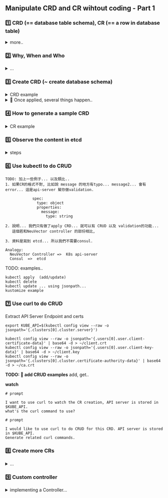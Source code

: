 ## Manipulate CRD and CR wihtout coding - Part 1

### 1️⃣ CRD (== database table schema), CR (== a row in database table)

<details><summary>more..</summary>

In Kubernetes, a Custom **Resource Definition (CRD)** is like a **database schema**. It defines the structure of a custom resource, specifying the kind of data it holds and how it should be validated.

On the other hand, a **Custom Resource (CR)** is similar to **a row in a database table**. It represents an actual instance of the data defined by the CRD, with specific values filled in according to the schema.

</details>

### 2️⃣ Why, When and Who

<details><summary>...</summary>

**Why**
We use CRDs in Kubernetes to **extend** its functionality beyond the built-in resources like Pods, Services, or Deployments. CRDs allow us to define our own custom resources with specific fields and behavior, tailored to the needs of our application or infrastructure.

**When**
When a product is installed, it defines a CRD to introduce new resource types that Kubernetes understands.

Once the CRD is in place, various actors can manipulate the CRs.

**Who**

- a user might manually create or update a CR through kubectl
- a CI/CD pipeline could automatically update CRs
- UI
- Any actor with the proper permissions.

</details>

### 3️⃣ Create CRD (~ create database schema)

<details><summary>CRD example</summary>

```
# use chatgpt to create a CRD
# prompt
in k8s, help me to generate a CRD yaml. I just need a message with string type.  Ask me more info along the way.
```

```
apiVersion: apiextensions.k8s.io/v1
kind: CustomResourceDefinition
metadata:
  name: hellomessages.susesecurity.com
spec:
  group: susesecurity.com
  names:
    kind: HelloMessage
    listKind: HelloMessageList
    plural: hellomessages
    singular: hellomessage
  scope: Namespaced
  versions:
    - name: v1alpha1
      served: true
      storage: true
      schema:
        openAPIV3Schema:
          type: object
          properties:
            apiVersion:
              type: string
            kind:
              type: string
            metadata:
              type: object
            spec:
              type: object
              properties:
                message:
                  type: string

```

</details>

<details><summary>🍉 Once applied, several things happen..</summary>

1. Kubernetes API Server recognizes the new resource (TODO: use a kubectl get xxx -v 6)
2. New API endpoint is created
3. kubectl can now manage the resource (CRUD)
4. `etcd` stores data for the CR (Custom Resource).

- The Kubernetes API server stores instances of your custom resource in **etcd**.
- Even if no controller exists, the objects persist in etcd.

5. No Automatic Controller (Until You Implement One)

- Kubernetes does **not** automatically provide controllers for your CRD.
- You need to write a **custom controller** (e.g., using Kubebuilder) to manage the lifecycle of the resource.

6. RBAC Considerations

- By default, only cluster administrators can manage the CRD.
- You need to define **RBAC roles** if you want other users, services, or controllers to interact with the resource.

7. Validation and Defaulting (Optional)

- If you define a **schema** in your CRD (`spec.versions.schema.openAPIV3Schema`), Kubernetes will validate requests.
- You can also define **default values** and **conversion webhooks**.

</details>

### 4️⃣ How to generate a sample CRD

<details><summary>CR example</summary>

```
# prompt
give me a corresponding CR yaml.
```

```
apiVersion: susesecurity.com/v1alpha1
kind: HelloMessage
metadata:
  name: example-hellomessage
  namespace: default
spec:
  message: "Hello, Kubernetes!"

```

</details>

### 5️⃣ Observe the content in etcd

<details><summary>steps</summary>

```

# find etcd pod

kubectl get pod -n kube-system

# exec into it

kubectl exec -it etcd-cplane-01 -n kube-system -- sh

# set environment variables

export ETCDCTL_API=3
export ETCDCTL_CACERT=/etc/kubernetes/pki/etcd/ca.crt
export ETCDCTL_CERT=/etc/kubernetes/pki/etcd/server.crt
export ETCDCTL_KEY=/etc/kubernetes/pki/etcd/server.key
export ETCDCTL_ENDPOINTS=https://127.0.0.1:2379

# List all keys stored in etcd

etcdctl get "" --prefix --keys-only

👉 /registry/susesecurity.com/hellomessages/default/example-hellomessage

# Get content given a key

etcdctl get /registry/susesecurity.com/hellomessages/default/example-hellomessage

# notes

    /registry/pods/         - Stores pod information
    /registry/deployments/  - Stores deployments
    /registry/services/     - Stores services
    /registry/nodes/        - Stores node information
    /registry/secrets/      - Stores secrets (encrypted if encryption is enabled)

```

</details>

### 6️⃣ Use kubectl to do CRUD

```
TODO: 加上一些例子... 以及類比..
1. 如果CR的格式不對, 比如說 message 的地方有typo... message2... 會有error... 這是api-server 幫你做validation.

            spec:
              type: object
              properties:
                message:
                  type: string

2. 說明... 我們只有做了apply CRD... 就可以有 CRUD 以及 validation的功能...
   這個若和NeuVector controller 的部份相比,

3. 資料是寫到 etcd... 所以我們不需要consul.

Analogy:
  NeuVector Controller =>  K8s api-server
  Consul  =>  etcd
```

TODO: examples..

```
kubectl apply  (add/update)
kubectl delete
kubectl update ... using jsonpath...
kustomize example
```

### 7️⃣ Use curl to do CRUD

Extract API Server Endpoint and certs

```
export KUBE_API=$(kubectl config view --raw -o jsonpath='{.clusters[0].cluster.server}')

kubectl config view --raw -o jsonpath='{.users[0].user.client-certificate-data}' | base64 -d > ~/client.crt
kubectl config view --raw -o jsonpath='{.users[0].user.client-key-data}' | base64 -d > ~/client.key
kubectl config view --raw -o jsonpath='{.clusters[0].cluster.certificate-authority-data}' | base64 -d > ~/ca.crt
```

**TODO: 🚧 add CRUD examples**
add, get..

**watch**

```
# prompt

I want to use curl to watch the CR creation, API server is stored in $KUBE_API.
what's the curl command to use?

# prompt

I would like to use curl to do CRUD for this CRD. API server is stored in $KUBE_API.
Generate related curl commands.
```

### 8️⃣ Create more CRs

<details><summary>...</summary>

```
#!/bin/bash

for i in {1..20}
do
cat <<EOF > hellomessage-$i.yaml
apiVersion: susesecurity.com/v1alpha1
kind: HelloMessage
metadata:
  name: hellomessage-$i
namespace: default
spec:
message: "Hello, Kubernetes! This is message $i."
EOF
done
```

```
laborant@dev-machine:~/test$ ls -l
total 84
-rwxrwxr-x 1 laborant laborant 246 Mar 7 06:36 creaet_cr.sh
-rw-rw-r-- 1 laborant laborant 168 Mar 7 06:36 hellomessage-1.yaml
-rw-rw-r-- 1 laborant laborant 170 Mar 7 06:36 hellomessage-10.yaml
-rw-rw-r-- 1 laborant laborant 170 Mar 7 06:36 hellomessage-11.yaml
-rw-rw-r-- 1 laborant laborant 170 Mar 7 06:36 hellomessage-12.yaml
-rw-rw-r-- 1 laborant laborant 170 Mar 7 06:36 hellomessage-13.yaml
-rw-rw-r-- 1 laborant laborant 170 Mar 7 06:36 hellomessage-14.yaml
-rw-rw-r-- 1 laborant laborant 170 Mar 7 06:36 hellomessage-15.yaml
-rw-rw-r-- 1 laborant laborant 170 Mar 7 06:36 hellomessage-16.yaml
-rw-rw-r-- 1 laborant laborant 170 Mar 7 06:36 hellomessage-17.yaml
-rw-rw-r-- 1 laborant laborant 170 Mar 7 06:36 hellomessage-18.yaml
-rw-rw-r-- 1 laborant laborant 170 Mar 7 06:36 hellomessage-19.yaml
-rw-rw-r-- 1 laborant laborant 168 Mar 7 06:36 hellomessage-2.yaml
-rw-rw-r-- 1 laborant laborant 170 Mar 7 06:36 hellomessage-20.yaml
-rw-rw-r-- 1 laborant laborant 168 Mar 7 06:36 hellomessage-3.yaml
-rw-rw-r-- 1 laborant laborant 168 Mar 7 06:36 hellomessage-4.yaml
-rw-rw-r-- 1 laborant laborant 168 Mar 7 06:36 hellomessage-5.yaml
-rw-rw-r-- 1 laborant laborant 168 Mar 7 06:36 hellomessage-6.yaml
-rw-rw-r-- 1 laborant laborant 168 Mar 7 06:36 hellomessage-7.yaml
-rw-rw-r-- 1 laborant laborant 168 Mar 7 06:36 hellomessage-8.yaml
-rw-rw-r-- 1 laborant laborant 168 Mar 7 06:36 hellomessage-9.yaml
```

```
# apply
kubectl apply -f .

# get
laborant@dev-machine:~/test$ kubectl get hellomessages.susesecurity.com
NAME AGE
example-hellomessage 5h11m
hellomessage-1 31s
hellomessage-10 31s
hellomessage-11 31s
hellomessage-12 31s
hellomessage-13 31s
hellomessage-14 31s
hellomessage-15 31s
hellomessage-16 31s
hellomessage-17 31s
hellomessage-18 31s
hellomessage-19 31s
hellomessage-2 31s
hellomessage-20 31s
hellomessage-3 31s
hellomessage-4 31s
hellomessage-5 31s
hellomessage-6 31s
hellomessage-7 31s
hellomessage-8 31s
hellomessage-9 31s
laborant@dev-machine:~/test$

```

</details>

### 9️⃣ Custom controller

<details><summary>implementing a Controller...</summary>

If you want Kubernetes to take action when a CR is created, you must:

1. **Write a Controller** (using Kubebuilder, Operator SDK, or client-go).
2. **Watch for CR Events** (Create, Update, Delete).
3. **Reconcile Desired State** (Apply logic to manage resources based on the CR).
4. **Deploy the Controller as a Pod** inside the cluster.

The custom controller is responsible for **reconciling** the CR and ensuring the desired state is achieved

Follow Kubernetes' rules and best practices by understanding how it works. This includes key concepts like:

- Reconciliation loops: Continuously checking and fixing resources to match the desired state.
- Retries: Automatically trying again when an operation fails.
- Conflict management: Handling situations where multiple changes happen at the same time.

**Note:**

- A custom controller can be designed to process many kinds of Custom Resource Definitions (CRDs).
- A custom controller can process existing types of resources, not just custom ones (CRDs).

</details>
